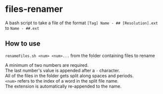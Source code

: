 # files-renamer
A bash script to take a file of the format `[Tag] Name - ## [Resolution].ext` to `Name - ##.ext`

## How to use
`renameFiles.sh <num> <num>...` from the folder containing files to rename


A minimum of two numbers are required.  
The last number's value is appended after a `-` character.  
All of the files in the folder gets split along spaces and periods.  
`<num>` refers to the index of a word in the split file name.  
The extension is automatically re-appended to the name.
